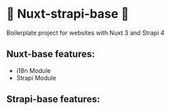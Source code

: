 # :rocket: Nuxt-strapi-base :rocket:

Boilerplate project for websites with Nuxt 3 and Strapi 4

## Nuxt-base features:

- i18n Module
- Strapi Module

## Strapi-base features:
